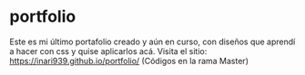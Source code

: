 # portfolio
Este es mi último portafolio creado y aún en curso, con diseños que aprendí a hacer con css y quise aplicarlos acá. Visita el sitio: https://inari939.github.io/portfolio/
(Códigos en la rama Master)
